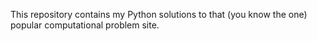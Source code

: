 This repository contains my Python solutions to that (you know the one) popular computational problem site.